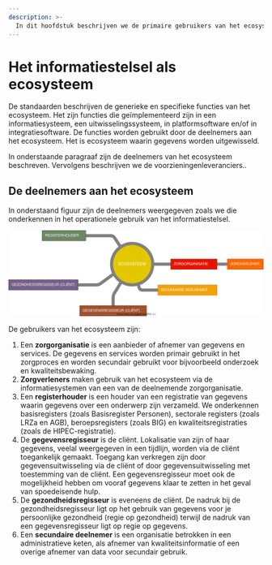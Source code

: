 ```yaml
---
description: >-
  In dit hoofdstuk beschrijven we de primaire gebruikers van het ecosysteem dat met de standaarden van het informatiestelsel wordt geïmplementeerd.
---
```


# Het informatiestelsel als ecosysteem
De standaarden beschrijven de generieke en specifieke functies van het ecosysteem. Het zijn functies die geïmplementeerd zijn in een informatiesysteem, een uitwisselingssysteem, in platformsoftware en/of in integratiesoftware. De functies worden gebruikt door de deelnemers aan het ecosysteem. Het is ecosysteem waarin gegevens worden uitgewisseld. 

In onderstaande paragraaf zijn de deelnemers van het ecosysteem beschreven. Vervolgens beschrijven we de voorzieningenleveranciers..  

## De deelnemers aan het ecosysteem
In onderstaand figuur zijn de deelnemers weergegeven zoals we die onderkennen in het operationele gebruik van het informatiestelsel. 

![Contextdiagram](../.gitbook/assets/system/contextdiagram.svg)

De gebruikers van het ecosysteem zijn:

1. Een **zorgorganisatie** is een aanbieder of afnemer van gegevens en services. De gegevens en services worden primair gebruikt in het zorgproces en worden secundair gebruikt voor bijvoorbeeld onderzoek en kwaliteitsbewaking. 
2. **Zorgverleners** maken gebruik van het ecosysteem via de informatiesystemen van een van de deelnemende zorgorganisatie.
3. Een **registerhouder** is een houder van een registratie van gegevens waarin gegevens over een onderwerp zijn verzameld. We onderkennen basisregisters (zoals Basisregister Personen),  sectorale registers (zoals LRZa en AGB), beroepsregisters (zoals BIG) en kwaliteitsregistraties (zoals de HIPEC-registratie).
4. De **gegevensregisseur** is de cliënt. Lokalisatie van zijn of haar gegevens, veelal weergegeven in een tijdlijn, worden via de cliënt toegankelijk gemaakt. Toegang kan verkregen zijn door gegevensuitwisseling via de cliënt of door gegevensuitwisseling met toestemming van de cliënt. Een gegevensregisseur moet ook de mogelijkheid hebben om vooraf gegevens klaar te zetten in het geval van spoedeisende hulp.
5. De **gezondheidsregisseur** is eveneens de cliënt. De nadruk bij de gezondheidsregisseur ligt op het gebruik van gegevens voor je persoonlijke gezondheid (regie op gezondheid) terwijl de nadruk van een gegevensregisseur ligt op regie op gegevens.
6. Een **secundaire deelnemer** is een organisatie betrokken in een administratieve keten, als afnemer van kwaliteitsinformatie of een overige afnemer van data voor secundair gebruik.